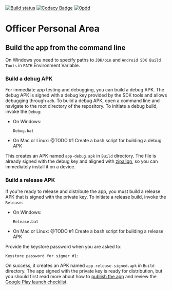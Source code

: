 [![Build status](https://build.appcenter.ms/v0.1/apps/b659d4d8-c0df-4f70-a399-c6071e0122a5/branches/master/badge)](https://appcenter.ms)
[![Codacy Badge](https://api.codacy.com/project/badge/Grade/93ba9d7b917348a0a5a342a93342bdcb)](https://www.codacy.com/app/viktor_semenov/officer-personal-area?utm_source=github.com&utm_medium=referral&utm_content=victorx64/officer-personal-area&utm_campaign=Badge_Grade)
[![0pdd](http://www.0pdd.com/svg?name=victorx64/officer-personal-area)](http://www.0pdd.com/p?name=victorx64/officer-personal-area)

# Officer Personal Area

## Build the app from the command line

On Windows you need to specify paths to `JDK/bin` and `Android SDK Build Tools` in `PATH` Environment Variable.

### Build a debug APK

For immediate app testing and debugging, you can build a debug APK. The debug APK is signed with a debug key provided by the SDK tools and allows debugging through `adb`.
To build a debug APK, open a command line and navigate to the root directory of the repository. To initiate a debug build, invoke the `Debug`:

-   On Windows:

    ```Batchfile
    Debug.bat
    ```

-   On Mac or Linux: @TODO #1 Create a bash script for building a debug APK

This creates an APK named `app-debug.apk` in `Build` directory. The file is already signed with the debug key and aligned with [zipalign](https://developer.android.com/studio/command-line/zipalign), so you can immediately install it on a device.

### Build a release APK

If you're ready to release and distribute the app, you must build a release APK that is signed with the private key. To initiate a release build, invoke the `Release`:

-   On Windows:

    ```Batchfile
    Release.bat
    ```

-   On Mac or Linux: @TODO #1 Create a bash script for building a release APK

Provide the keystore password when you are asked to:

```Batchfile
Keystore password for signer #1:
```

On success, it creates an APK named `app-release-signed.apk` in `Build` directory. The app signed with the private key is ready for distribution, but you should first read more about how to [publish the app](https://developer.android.com/studio/publish/index.html) and review the [Google Play launch checklist](https://developer.android.com/distribute/tools/launch-checklist.html).
